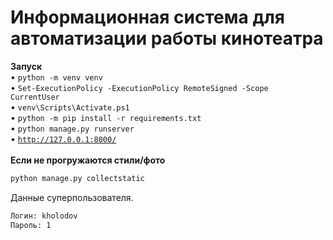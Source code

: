 # Информационная система для автоматизации работы кинотеатра
<b>Запуск</b><br>
• <code>python -m venv venv</code><br>
• <code>Set-ExecutionPolicy -ExecutionPolicy RemoteSigned -Scope CurrentUser</code><br>
• <code>venv\Scripts\Activate.ps1</code><br>
• <code>python -m pip install -r requirements.txt</code><br>
• <code>python manage.py runserver</code><br>
• <code>http://127.0.0.1:8000/</code><br>
<br>
<b>Если не прогружаются стили/фото</b><br>
```sh
python manage.py collectstatic
```
Данные суперпользователя.
```sh
Логин: kholodov
Пароль: 1
```
